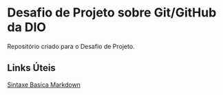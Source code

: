 # Desafio de Projeto sobre Git/GitHub da DIO
  Repositório criado para o Desafio de Projeto.

## Links Úteis
[Sintaxe Basica Markdown](https://www.markdwonguide.org/basic-sintax/)
